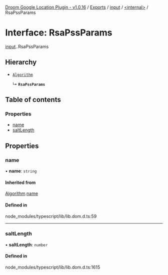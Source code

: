 [Droom Google Location Plugin - v1.0.16](../README.md) / [Exports](../modules.md) / [input](../modules/input.md) / [<internal\>](../modules/input._internal_.md) / RsaPssParams

# Interface: RsaPssParams

[input](../modules/input.md).[<internal>](../modules/input._internal_.md).RsaPssParams

## Hierarchy

- [`Algorithm`](input._internal_.Algorithm.md)

  ↳ **`RsaPssParams`**

## Table of contents

### Properties

- [name](input._internal_.RsaPssParams.md#name)
- [saltLength](input._internal_.RsaPssParams.md#saltlength)

## Properties

### name

• **name**: `string`

#### Inherited from

[Algorithm](input._internal_.Algorithm.md).[name](input._internal_.Algorithm.md#name)

#### Defined in

node_modules/typescript/lib/lib.dom.d.ts:59

___

### saltLength

• **saltLength**: `number`

#### Defined in

node_modules/typescript/lib/lib.dom.d.ts:1615
